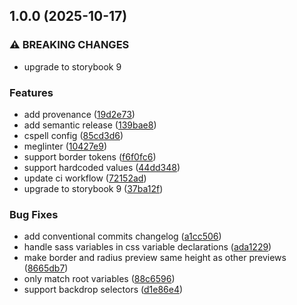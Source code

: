 ## 1.0.0 (2025-10-17)

### ⚠ BREAKING CHANGES

* upgrade to storybook 9

### Features

* add provenance ([19d2e73](https://github.com/etchteam/storybook-addon-design-token-tables/commit/19d2e738a56ae2dd1021fa54a892a9a040acb2a3))
* add semantic release ([139bae8](https://github.com/etchteam/storybook-addon-design-token-tables/commit/139bae8608082874d20ca0bc7a7265bb4e302bc2))
* cspell config ([85cd3d6](https://github.com/etchteam/storybook-addon-design-token-tables/commit/85cd3d68b00eaae8e4ebf0ce09f7d8d5c371fb2c))
* meglinter ([10427e9](https://github.com/etchteam/storybook-addon-design-token-tables/commit/10427e9c507758007fa76a850cd838341ac7822d))
* support border tokens ([f6f0fc6](https://github.com/etchteam/storybook-addon-design-token-tables/commit/f6f0fc646a2713918075dc768a0201a8fece4e3f))
* support hardcoded values ([44dd348](https://github.com/etchteam/storybook-addon-design-token-tables/commit/44dd34876763a33927718e740427ce325352ee89))
* update ci workflow ([72152ad](https://github.com/etchteam/storybook-addon-design-token-tables/commit/72152adc147bbf67f55d02684fda44cff4de2d8a))
* upgrade to storybook 9 ([37ba12f](https://github.com/etchteam/storybook-addon-design-token-tables/commit/37ba12fb7862cde82108ad3d85c80762d3014130))

### Bug Fixes

* add conventional commits changelog ([a1cc506](https://github.com/etchteam/storybook-addon-design-token-tables/commit/a1cc50602e0b4413aa3ad0a6f404a463d3858df8))
* handle sass variables in css variable declarations ([ada1229](https://github.com/etchteam/storybook-addon-design-token-tables/commit/ada12292cefa6838990ae55917a211829ec47a88))
* make border and radius preview same height as other previews ([8665db7](https://github.com/etchteam/storybook-addon-design-token-tables/commit/8665db7eebdcbc79789e08cc333b58fad7a38092))
* only match root variables ([88c6596](https://github.com/etchteam/storybook-addon-design-token-tables/commit/88c6596f4699fc841cd6869fab86ff6765946e83))
* support backdrop selectors ([d1e86e4](https://github.com/etchteam/storybook-addon-design-token-tables/commit/d1e86e46b3b3b60a2909bb45fb96169dd295a94a))
